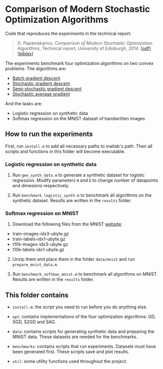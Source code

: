 # Comparison of Modern Stochastic Optimization Algorithms

Code that reproduces the experiments in the technical report:
> G. Papamakarios, _Comparison of Modern Stochastic Optimization Algorithms_, Technical report, University of Edinburgh, 2014.
> [[pdf]](http://www.maths.ed.ac.uk/~richtarik/papers/Papamakarios.pdf) [[bibtex]](http://homepages.inf.ed.ac.uk/s1459647/bibtex/modern_stochastic_optimization.bib)

The experiments benchmark four optimization algorithms on two convex problems. The algorithms are:

* [Batch gradient descent](https://en.wikipedia.org/wiki/Gradient_descent)
* [Stochastic gradient descent](https://en.wikipedia.org/wiki/Stochastic_gradient_descent)
* [Semi-stochastic gradient descent](https://arxiv.org/pdf/1312.1666v2.pdf)
* [Stochastic average gradient](https://papers.nips.cc/paper/4633-a-stochastic-gradient-method-with-an-exponential-convergence-_rate-for-finite-training-sets.pdf)

And the tasks are:

* Logistic regression on synthetic data
* Softmax regression on the MNIST dataset of handwritten images


## How to run the experiments

First, run `install.m` to add all necessary paths to matlab's path. Then all scripts and functions in this folder will become executable.

### Logistic regression on synthetic data

1. Run `gen_synth_data.m` to generate a synthetic dataset for logistic regression. Modify parameters `N` and `D` to change number of datapoints and dimesions respectively.

2. Run `benchmark_logistic_synth.m` to benchmark all algorithms on the synthetic dataset. Results are written in the `results` folder.

### Softmax regression on MNIST

1. Download the following files from the MNIST [website](http://yann.lecun.com/exdb/mnist/):
 
 * train-images-idx3-ubyte.gz
 * train-labels-idx1-ubyte.gz
 * t10k-images-idx3-ubyte.gz
 * t10k-labels-idx1-ubyte.gz

2. Unzip them and place them in the folder `data/mnist` and run `prepare_mnist_data.m`.

3. Run `benchmark_softmax_mnist.m` to benchmark all algorithms on MNIST. Results are written in the `results` folder.


## This folder contains

- `install.m`: the script you need to run before you do anything else.
                      
- `opt`: contains implementations of the four optimization algorithms: GD, SGD, S2GD and SAG.
                      
- `data`: contains scripts for generating synthetic data and preparing the MNIST data. These datasets are needed for the benchmarks.
                  
- `benchmarks`: contains scripts that run experiments. Datasets must have been generated first. These scripts save and plot results.
                  
- `util`: some utility functions used throughout the project.
                              


